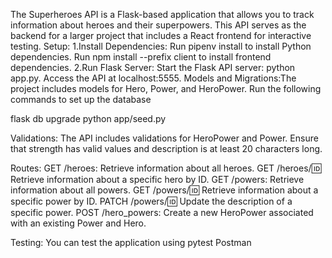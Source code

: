 The Superheroes API is a Flask-based application that allows you to track information about heroes and their superpowers. This API serves as the backend for a larger project that includes a React frontend for interactive testing.
Setup:
1.Install Dependencies:
Run pipenv install to install Python dependencies.
Run npm install --prefix client to install frontend dependencies.
2.Run Flask Server:
Start the Flask API server: python app.py.
Access the API at localhost:5555.
Models and Migrations:The project includes models for Hero, Power, and HeroPower. Run the following commands to set up the database

flask db upgrade
python app/seed.py

Validations:
The API includes validations for HeroPower and Power. Ensure that strength has valid values and description is at least 20 characters long.

Routes:
GET /heroes: Retrieve information about all heroes.
GET /heroes/:id: Retrieve information about a specific hero by ID.
GET /powers: Retrieve information about all powers.
GET /powers/:id: Retrieve information about a specific power by ID.
PATCH /powers/:id: Update the description of a specific power.
POST /hero_powers: Create a new HeroPower associated with an existing Power and Hero.

Testing:
You can test the application using pytest Postman


